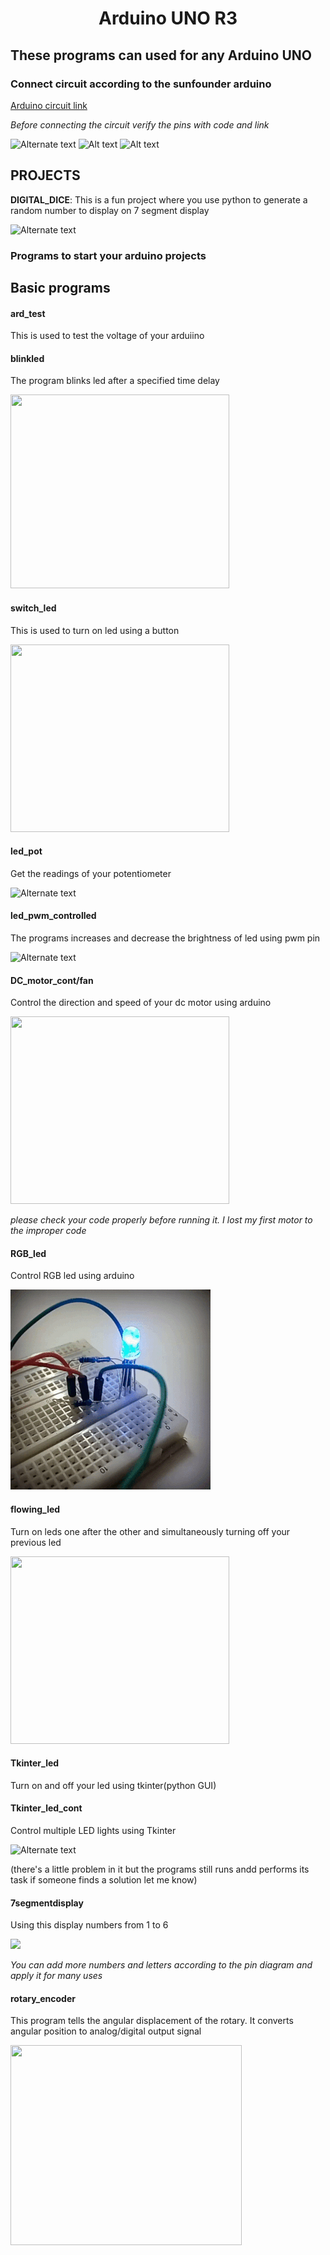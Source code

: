 <h1 align = center> Arduino UNO R3 </h1>

## These programs can used for any Arduino UNO

### Connect circuit according to the sunfounder arduino

[Arduino circuit link](https://www.sunfounder.com/learn/category/Super-Kit-V2-0-for-Arduino.html)

*_Before connecting the circuit verify the pins with code and link_*

![Alternate text](https://img.shields.io/badge/Clones-75%2B-g)
![Alt text](https://img.shields.io/badge/python-v3.8-yellow)
![Alt text](https://img.shields.io/badge/Arduino-UNO-green)


## PROJECTS

**DIGITAL_DICE**:
This is a fun project where you use python to generate a random number to display on 7 segment display

![Alternate text](https://media.giphy.com/media/jVAxM7NWx6ueXKCSGe/giphy.gif)

### Programs to start your arduino projects

## Basic programs

#### ard_test

This is used to test the voltage of your arduiino

#### blinkled

The program blinks led after a specified time delay

<img src = "https://3.bp.blogspot.com/-3hdasamAtDQ/V3PV2sQHBlI/AAAAAAAAAA4/Onil9mWAchIRm0VHUvE3h3CSd13haQuZwCKgB/s1600/output_W5UjLK.gif" height = 310 width =350>

#### switch_led

This is used to turn on led using a button

<img src = "https://cdn.instructables.com/ORIG/FWH/K9VB/JGQTF7RG/FWHK9VBJGQTF7RG.gif" height = "300" width = "350">

#### led_pot

Get the readings of your potentiometer

![Alternate text](https://images.squarespace-cdn.com/content/v1/59a893fe197aea8d0ac37f09/1506056576961-JBTO2X3UBS4KJZ4DK2AT/ke17ZwdGBToddI8pDm48kIisVeufsLaqPYS75OuX1FxZw-zPPgdn4jUwVcJE1ZvWEtT5uBSRWt4vQZAgTJucoTqqXjS3CfNDSuuf31e0tVGUIyZMpo6jDvOlV8ELZznZDi-rr9EJ6o3n8IpvEJDIMaEcAfnVBrEqrgp1UxUHGkY/giphy.gif)

#### led_pwm_controlled

The programs increases and decrease the brightness of led using pwm pin

![Alternate text](https://thumbs.gfycat.com/ClumsyFewKarakul-size_restricted.gif)

#### DC_motor_cont/fan

Control the direction and speed of your dc motor using arduino

<img src = "https://cdn.instructables.com/ORIG/F3F/HO7Q/JSCG2JBZ/F3FHO7QJSCG2JBZ.jpg?auto=webp" height = 300 width = 350>

*please check your code properly before running it. I lost my first motor to the improper code*

#### RGB_led

Control RGB led using arduino

![Alternate text](https://raw.githubusercontent.com/IslamNegm/Arduino-RGBLed-Library/master/preview_HEXRGBLed.gif)

#### flowing_led

Turn on leds one after the other and simultaneously turning off your previous led

<img src = "https://cdn.instructables.com/FHC/Z5OJ/JDCBL4TD/FHCZ5OJJDCBL4TD.ANIMATED.LARGE.gif" height = 300 width = 350>

#### Tkinter_led

Turn on and off your led using tkinter(python GUI)

#### Tkinter_led_cont

Control multiple LED lights using Tkinter

![Alternate text](https://media1.giphy.com/media/Wqd5qegydUOE4nsq5o/giphy.gif)

(there's a little problem in it but the programs still runs andd performs its task if someone finds a solution let me know)

#### 7segmentdisplay

Using this display numbers from 1 to 6

![](https://i.pinimg.com/originals/dc/05/9f/dc059fbba8ee906341cf76f4e6529037.gif)

*You can add more numbers and letters according to the pin diagram and apply it for many uses*

#### rotary_encoder

This program tells the angular displacement of the rotary. It converts angular position to analog/digital output signal

<img src = "https://i1.wp.com/electronicshobbyists.com/wp-content/uploads/2017/01/Rotary-encoder-arduino_bb.png" height = 320 width =370>